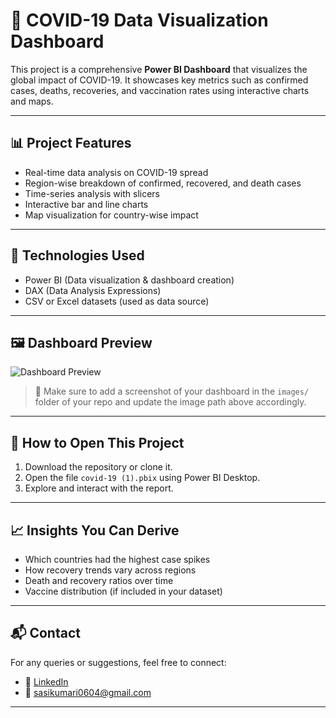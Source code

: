 # 🦠 COVID-19 Data Visualization Dashboard

This project is a comprehensive **Power BI Dashboard** that visualizes the global impact of COVID-19. It showcases key metrics such as confirmed cases, deaths, recoveries, and vaccination rates using interactive charts and maps.

---

## 📊 Project Features

- Real-time data analysis on COVID-19 spread
- Region-wise breakdown of confirmed, recovered, and death cases
- Time-series analysis with slicers
- Interactive bar and line charts
- Map visualization for country-wise impact

---

## 📌 Technologies Used

- Power BI (Data visualization & dashboard creation)
- DAX (Data Analysis Expressions)
- CSV or Excel datasets (used as data source)

---

## 🖼️ Dashboard Preview

![Dashboard Preview](https://github.com/Sasi-12/Covid-19-Insights/commit/b052b7f9b418c11f24c25dc0f7779c42747e0605)

> 📌 Make sure to add a screenshot of your dashboard in the `images/` folder of your repo and update the image path above accordingly.

---

## 🚀 How to Open This Project

1. Download the repository or clone it.
2. Open the file `covid-19 (1).pbix` using Power BI Desktop.
3. Explore and interact with the report.

---

## 📈 Insights You Can Derive

- Which countries had the highest case spikes
- How recovery trends vary across regions
- Death and recovery ratios over time
- Vaccine distribution (if included in your dataset)

---
## 📬 Contact

For any queries or suggestions, feel free to connect:

- 💼 [LinkedIn](https://www.linkedin.com/in/sasikumari0612/)
- 📧 sasikumari0604@gmail.com

---

